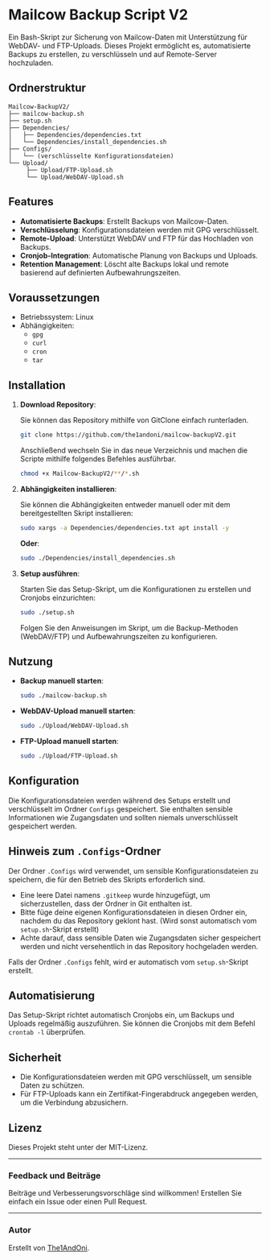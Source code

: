 # Mailcow Backup Script V2

Ein Bash-Skript zur Sicherung von Mailcow-Daten mit Unterstützung für WebDAV- und FTP-Uploads. Dieses Projekt ermöglicht es, automatisierte Backups zu erstellen, zu verschlüsseln und auf Remote-Server hochzuladen.

## Ordnerstruktur

```
Mailcow-BackupV2/
├── mailcow-backup.sh
├── setup.sh
├── Dependencies/
│   ├── Dependencies/dependencies.txt
│   └── Dependencies/install_dependencies.sh
├── Configs/
│   └── (verschlüsselte Konfigurationsdateien)
└── Upload/  
     ├── Upload/FTP-Upload.sh  
     └── Upload/WebDAV-Upload.sh
```

## Features

- **Automatisierte Backups**: Erstellt Backups von Mailcow-Daten.
- **Verschlüsselung**: Konfigurationsdateien werden mit GPG verschlüsselt.
- **Remote-Upload**: Unterstützt WebDAV und FTP für das Hochladen von Backups.
- **Cronjob-Integration**: Automatische Planung von Backups und Uploads.
- **Retention Management**: Löscht alte Backups lokal und remote basierend auf definierten Aufbewahrungszeiten.

## Voraussetzungen

- Betriebssystem: Linux
- Abhängigkeiten:
  - `gpg`
  - `curl`
  - `cron`
  - `tar`

## Installation

1. **Download Repository**:

   Sie können das Repository mithilfe von GitClone einfach runterladen.

   ```bash
   git clone https://github.com/the1andoni/mailcow-backupV2.git 
   ```
   
   Anschließend wechseln Sie in das neue Verzeichnis und machen die Scripte mithilfe folgendes Befehles ausführbar.

   ```bash
   chmod +x Mailcow-BackupV2/**/*.sh
   ```

2. **Abhängigkeiten installieren**:

   Sie können die Abhängigkeiten entweder manuell oder mit dem bereitgestellten Skript installieren:

   ```bash
   sudo xargs -a Dependencies/dependencies.txt apt install -y
   ```

   **Oder**:

   ```bash
   sudo ./Dependencies/install_dependencies.sh
   ```

3. **Setup ausführen**:

   Starten Sie das Setup-Skript, um die Konfigurationen zu erstellen und Cronjobs einzurichten:

   ```bash
   sudo ./setup.sh
   ```

   Folgen Sie den Anweisungen im Skript, um die Backup-Methoden (WebDAV/FTP) und Aufbewahrungszeiten zu konfigurieren.

## Nutzung

- **Backup manuell starten**:

  ```bash
  sudo ./mailcow-backup.sh
  ```

- **WebDAV-Upload manuell starten**:

  ```bash
  sudo ./Upload/WebDAV-Upload.sh
  ```

- **FTP-Upload manuell starten**:

  ```bash
  sudo ./Upload/FTP-Upload.sh
  ```

## Konfiguration

Die Konfigurationsdateien werden während des Setups erstellt und verschlüsselt im Ordner `Configs` gespeichert. Sie enthalten sensible Informationen wie Zugangsdaten und sollten niemals unverschlüsselt gespeichert werden.

## Hinweis zum `.Configs`-Ordner

Der Ordner `.Configs` wird verwendet, um sensible Konfigurationsdateien zu speichern, die für den Betrieb des Skripts erforderlich sind. 

- Eine leere Datei namens `.gitkeep` wurde hinzugefügt, um sicherzustellen, dass der Ordner in Git enthalten ist.
- Bitte füge deine eigenen Konfigurationsdateien in diesen Ordner ein, nachdem du das Repository geklont hast. (Wird sonst automatisch vom `setup.sh`-Skript erstellt)
- Achte darauf, dass sensible Daten wie Zugangsdaten sicher gespeichert werden und nicht versehentlich in das Repository hochgeladen werden.

Falls der Ordner `.Configs` fehlt, wird er automatisch vom `setup.sh`-Skript erstellt.

## Automatisierung

Das Setup-Skript richtet automatisch Cronjobs ein, um Backups und Uploads regelmäßig auszuführen. Sie können die Cronjobs mit dem Befehl `crontab -l` überprüfen.

## Sicherheit

- Die Konfigurationsdateien werden mit GPG verschlüsselt, um sensible Daten zu schützen.
- Für FTP-Uploads kann ein Zertifikat-Fingerabdruck angegeben werden, um die Verbindung abzusichern.

## Lizenz

Dieses Projekt steht unter der MIT-Lizenz.

---

### Feedback und Beiträge

Beiträge und Verbesserungsvorschläge sind willkommen! Erstellen Sie einfach ein Issue oder einen Pull Request.

---

### Autor

Erstellt von [The1AndOni](https://github.com/The1AndOni).
